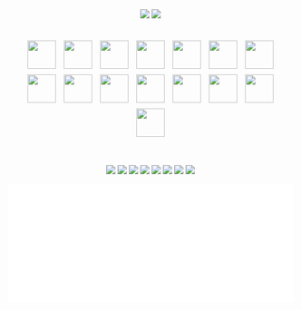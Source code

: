  
 
<div align="center">
  
  <img src="https://github-readme-stats.vercel.app/api?username=ezezz7&show_icons=true&theme=transparent&hide_border=true&title_color=FFFFFF" height="180px"/>
  
  <img src="https://github-readme-stats.vercel.app/api/top-langs/?username=ezezz7&layout=compact&theme=transparent&hide_border=true&title_color=FFFFFF" height="180px"/>

</div>
    
<br>  
  
<p align="center">
  <img src="https://skillicons.dev/icons?i=js" width="50" height="50" style="margin: 5px;">
  <img src="https://skillicons.dev/icons?i=ts" width="50" height="50" style="margin: 5px;">
  <img src="https://skillicons.dev/icons?i=html" width="50" height="50" style="margin: 5px;">
  <img src="https://skillicons.dev/icons?i=css" width="50" height="50" style="margin: 5px;">
  <img src="https://skillicons.dev/icons?i=python" width="50" height="50" style="margin: 5px;">
  <img src="https://skillicons.dev/icons?i=react" width="50" height="50" style="margin: 5px;">
  <img src="https://skillicons.dev/icons?i=postgres" width="50" height="50" style="margin: 5px;">
  <img src="https://skillicons.dev/icons?i=nodejs" width="50" height="50" style="margin: 5px;">
  <img src="https://skillicons.dev/icons?i=express" width="50" height="50" style="margin: 5px;">
  <img src="https://skillicons.dev/icons?i=nextjs" width="50" height="50" style="margin: 5px;">
  <img src="https://skillicons.dev/icons?i=bootstrap" width="50" height="50" style="margin: 5px;">
  <img src="https://skillicons.dev/icons?i=php" width="50" height="50" style="margin: 5px;">
  <img src="https://skillicons.dev/icons?i=prisma" width="50" height="50" style="margin: 5px;">
  <img src="https://skillicons.dev/icons?i=adonis" width="50" height="50" style="margin: 5px;">
  <img src="https://skillicons.dev/icons?i=nestjs" width="50" height="50" style="margin: 5px;">


  
  
</p>

<br>
  
<p align="center">
    <img src="https://img.shields.io/badge/VSCode-007ACC?style=for-the-badge&logo=visualstudiocode&logoColor=white" />
    <img src="https://img.shields.io/badge/Docker-2496ED?style=for-the-badge&logo=docker&logoColor=white" />
    <img src="https://img.shields.io/badge/Insomnia-4000BF?style=for-the-badge&logo=insomnia&logoColor=white" />
    <img src="https://img.shields.io/badge/Windows-0078D6?style=for-the-badge&logo=windows&logoColor=white" />
    <img src="https://img.shields.io/badge/Git-F05032?style=for-the-badge&logo=git&logoColor=white" />
    <img src="https://img.shields.io/badge/Trello-0052CC?style=for-the-badge&logo=trello&logoColor=white" />
    <img src="https://img.shields.io/badge/MySQL-4479A1?style=for-the-badge&logo=mysql&logoColor=white" />
    <img src="https://img.shields.io/badge/Figma-F24E1E?style=for-the-badge&logo=figma&logoColor=white" />

</p>
<div align="center">
  <img src="https://github.com/ezezz7/metrics/blob/main/github-metrics.svg" alt="Calendário de Contribuições">
</div>



